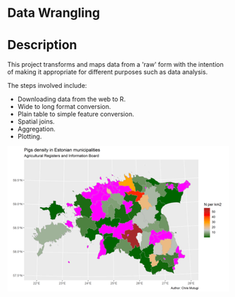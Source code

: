 # Data Wrangling

<h1 align="left">Description</h1>

<p>
This project transforms and maps data from a 'raw' form with the intention of making it appropriate for different purposes such as data analysis.

The steps involved include:
  - Downloading data from the web to R.
  - Wide to long format conversion.
  - Plain table to simple feature conversion.
  - Spatial joins.
  - Aggregation.
  - Plotting.
</p>
  
<p align="center">

  <img width="2000" src="https://github.com/mutugi-c/Data-Wrangling/blob/main/pigs_in_Estonia.png">
</p>
